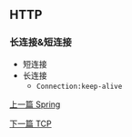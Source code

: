 ## HTTP

### 长连接&短连接

* 短连接
* 长连接
    * `Connection:keep-alive`


[上一篇 Spring](7-开源框架/Spring.md)

[下一篇 TCP](8-网络通信/TCP.md)
